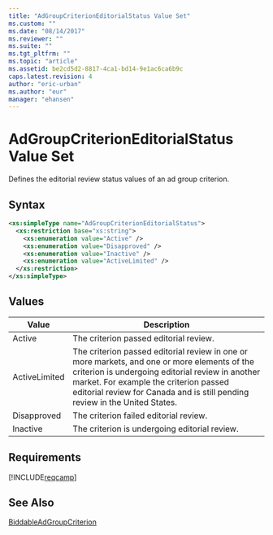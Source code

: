 ```yaml
---
title: "AdGroupCriterionEditorialStatus Value Set"
ms.custom: ""
ms.date: "08/14/2017"
ms.reviewer: ""
ms.suite: ""
ms.tgt_pltfrm: ""
ms.topic: "article"
ms.assetid: be2cd5d2-8817-4ca1-bd14-9e1ac6ca6b9c
caps.latest.revision: 4
author: "eric-urban"
ms.author: "eur"
manager: "ehansen"
---
```

# AdGroupCriterionEditorialStatus Value Set
Defines the editorial review status values of an ad group criterion.

## Syntax

```xml
<xs:simpleType name="AdGroupCriterionEditorialStatus">
  <xs:restriction base="xs:string">
    <xs:enumeration value="Active" />
    <xs:enumeration value="Disapproved" />
    <xs:enumeration value="Inactive" />
    <xs:enumeration value="ActiveLimited" />
  </xs:restriction>
</xs:simpleType>
```

## Values

|Value|Description|
|---------|---------------|
|Active|The criterion passed editorial review.|
|ActiveLimited|The criterion passed editorial review in one or more markets, and one or more elements of the criterion is undergoing editorial review in another market. For example the criterion passed editorial review for Canada and is still pending review in the United States.|
|Disapproved|The criterion failed editorial review.|
|Inactive|The criterion is undergoing editorial review.|

## Requirements
[!INCLUDE[reqcamp](../campaign-api/includes/reqcamp.md)]
## See Also
[BiddableAdGroupCriterion](../campaign-api/biddableadgroupcriterion-data-object.md)

